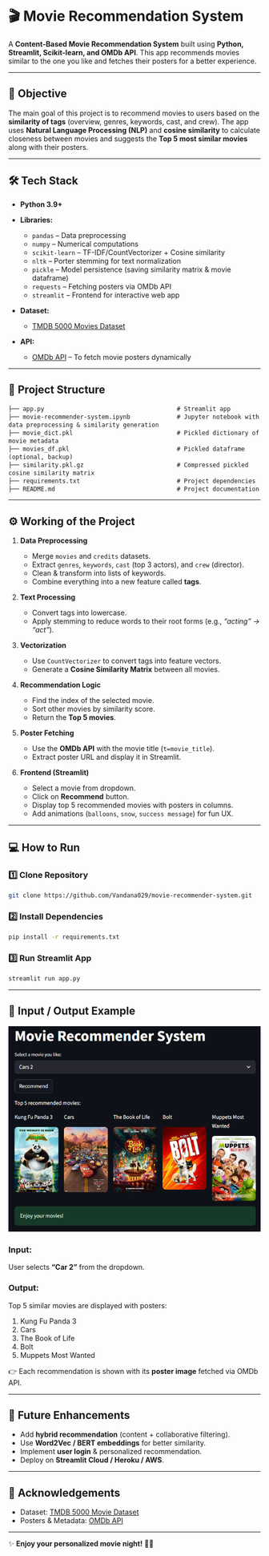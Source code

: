 # 🎬 Movie Recommendation System

A **Content-Based Movie Recommendation System** built using **Python, Streamlit, Scikit-learn, and OMDb API**. This app recommends movies similar to the one you like and fetches their posters for a better experience.

---

## 📌 Objective

The main goal of this project is to recommend movies to users based on the **similarity of tags** (overview, genres, keywords, cast, and crew). The app uses **Natural Language Processing (NLP)** and **cosine similarity** to calculate closeness between movies and suggests the **Top 5 most similar movies** along with their posters.

---

## 🛠️ Tech Stack

* **Python 3.9+**
* **Libraries:**

  * `pandas` – Data preprocessing
  * `numpy` – Numerical computations
  * `scikit-learn` – TF-IDF/CountVectorizer + Cosine similarity
  * `nltk` – Porter stemming for text normalization
  * `pickle` – Model persistence (saving similarity matrix & movie dataframe)
  * `requests` – Fetching posters via OMDb API
  * `streamlit` – Frontend for interactive web app
* **Dataset:**

  * [TMDB 5000 Movies Dataset](https://www.kaggle.com/datasets/tmdb/tmdb-movie-metadata)
  
* **API:**

  * [OMDb API](http://www.omdbapi.com/) – To fetch movie posters dynamically 

---

## 📂 Project Structure

```
├── app.py                                     # Streamlit app
├── movie-recommender-system.ipynb             # Jupyter notebook with data preprocessing & similarity generation
├── movie_dict.pkl                             # Pickled dictionary of movie metadata
├── movies_df.pkl                              # Pickled dataframe (optional, backup)
├── similarity.pkl.gz                          # Compressed pickled cosine similarity matrix
├── requirements.txt                           # Project dependencies
├── README.md                                  # Project documentation
```

---

## ⚙️ Working of the Project

1. **Data Preprocessing**

   * Merge `movies` and `credits` datasets.
   * Extract `genres`, `keywords`, `cast` (top 3 actors), and `crew` (director).
   * Clean & transform into lists of keywords.
   * Combine everything into a new feature called **tags**.

2. **Text Processing**

   * Convert tags into lowercase.
   * Apply stemming to reduce words to their root forms (e.g., *“acting” → “act”*).

3. **Vectorization**

   * Use `CountVectorizer` to convert tags into feature vectors.
   * Generate a **Cosine Similarity Matrix** between all movies.

4. **Recommendation Logic**

   * Find the index of the selected movie.
   * Sort other movies by similarity score.
   * Return the **Top 5 movies**.

5. **Poster Fetching**

   * Use the **OMDb API** with the movie title (`t=movie_title`).
   * Extract poster URL and display it in Streamlit.

6. **Frontend (Streamlit)**

   * Select a movie from dropdown.
   * Click on **Recommend** button.
   * Display top 5 recommended movies with posters in columns.
   * Add animations (`balloons`, `snow`, `success message`) for fun UX.

---

## 💻 How to Run

### 1️⃣ Clone Repository

```bash
git clone https://github.com/Vandana029/movie-recommender-system.git
```

### 2️⃣ Install Dependencies

```bash
pip install -r requirements.txt
```

### 3️⃣ Run Streamlit App

```bash
streamlit run app.py
```

---

## 🎯 Input / Output Example

![alt text](image.png)

### Input:

User selects **“Car 2”** from the dropdown.

### Output:

Top 5 similar movies are displayed with posters:

1. Kung Fu Panda 3
2. Cars
3. The Book of Life
4. Bolt
5. Muppets Most Wanted

👉 Each recommendation is shown with its **poster image** fetched via OMDb API.

---

## 🚀 Future Enhancements

* Add **hybrid recommendation** (content + collaborative filtering).
* Use **Word2Vec / BERT embeddings** for better similarity.
* Implement **user login** & personalized recommendation.
* Deploy on **Streamlit Cloud / Heroku / AWS**.

---

## 🙌 Acknowledgements

* Dataset: [TMDB 5000 Movie Dataset](https://www.kaggle.com/datasets/tmdb/tmdb-movie-metadata)
* Posters & Metadata: [OMDb API](http://www.omdbapi.com/)

---

✨ **Enjoy your personalized movie night!** 🍿🎥
